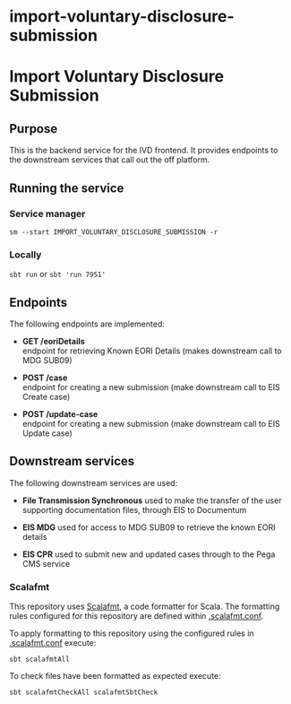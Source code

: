 
# import-voluntary-disclosure-submission

# Import Voluntary Disclosure Submission

## Purpose
This is the backend service for the IVD frontend. It provides endpoints to the downstream services that call out the off platform.

## Running the service
### Service manager
`sm --start IMPORT_VOLUNTARY_DISCLOSURE_SUBMISSION -r`
### Locally
`sbt run` or `sbt 'run 7951'`

## Endpoints
The following endpoints are implemented:


* **GET         /eoriDetails**        
  endpoint for retrieving Known EORI Details (makes downstream call to MDG SUB09)

* **POST        /case**              
  endpoint for creating a new submission (make downstream call to EIS Create case)

* **POST        /update-case**              
  endpoint for creating a new submission (make downstream call to EIS Update case)

## Downstream services
The following downstream services are used:

* **File Transmission Synchronous**
  used to make the transfer of the user supporting documentation files, through EIS to Documentum

* **EIS MDG**
  used for access to MDG SUB09 to retrieve the known EORI details

* **EIS CPR**
  used to submit new and updated cases through to the Pega CMS service

### Scalafmt
This repository uses [Scalafmt](https://scalameta.org/scalafmt/), a code formatter for Scala. The formatting rules configured for this repository are defined within [.scalafmt.conf](.scalafmt.conf).

To apply formatting to this repository using the configured rules in [.scalafmt.conf](.scalafmt.conf) execute:

 ```
 sbt scalafmtAll
 ```

To check files have been formatted as expected execute:

 ```
 sbt scalafmtCheckAll scalafmtSbtCheck
 ```